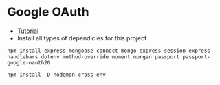 # Google OAuth

 - [Tutorial](https://www.youtube.com/watch?v=SBvmnHTQIPY&t=7845s)
 - Install all types of dependicies for this project

 ```
 npm install express mongoose connect-mongo express-session express-handlebars dotenv method-override moment morgan passport passport-google-oauth20
 ```
 

 ```
npm install -D nodemon cross-env
 ```